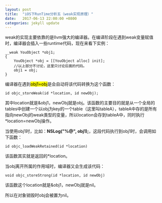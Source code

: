 ```yaml
---
layout: post
title:  "iOS下RunTime分析五（weak实现原理）"
date:   2017-06-13 22:00:00 +0800
categories: jekyll update
---
```

weak的实现主要依靠的是llvm强大的编译器。在编译阶段在遇到weak变量赋值时，编译器会插入一些runtime代码，现在来看下实例：

```
__weak YouObject *obj1;
{
	YouObject *obj = [[YouObject alloc] init];
	//以上部分不讨论，这里只讨论后面的代码。
	obj1 = obj;
}
```
编译器在遇到<mark>obj1=obj</mark>是会自动将该代码转换为这个函数：

```
id objc_storeWeak(id *location, id newObj);
```
其中location就是&obj1，newObj就是obj。该函数的主要目的就是从一个全局的tables中创建一个以obj为key的一个table（这里叫tableA），tableA中存的是所有指向newObj的weak类型的变量，所以location会存到tableA中，同时执行*location=newObj操作。

当使用obj1时，比如：**NSLog("%@", obj1);**，这段代码执行到obj1时，会调用如下函数：

```
id objc_loadWeakRetained(id *location)
```
该函数其实就是返回的*location。

当obj离开所属的作用域时，编译器又会生成该代码：

```
void objc_storeStrong(id *location, id newObj)
```
该函数这个location就是&obj1，newObj就是nil。

所以在对象销毁时obj会被置为nil。